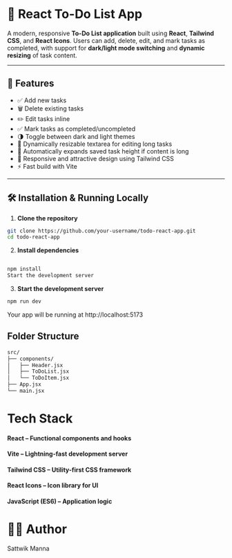 # 📝 React To-Do List App

A modern, responsive **To-Do List application** built using **React**, **Tailwind CSS**, and **React Icons**. Users can add, delete, edit, and mark tasks as completed, with support for **dark/light mode switching** and **dynamic resizing** of task content.

---

## 🚀 Features

- ✅ Add new tasks
- 🗑️ Delete existing tasks
- ✏️ Edit tasks inline
- ✅ Mark tasks as completed/uncompleted
- 🌗 Toggle between dark and light themes
- 📏 Dynamically resizable textarea for editing long tasks
- 📐 Automatically expands saved task height if content is long
- 💅 Responsive and attractive design using Tailwind CSS
- ⚡ Fast build with Vite

---


## 🛠️ Installation & Running Locally

1. **Clone the repository**

```bash
git clone https://github.com/your-username/todo-react-app.git
cd todo-react-app
```

2. **Install dependencies**

```bash

npm install
Start the development server
```
3. **Start the development server**

```bash
npm run dev
```
Your app will be running at http://localhost:5173

## Folder Structure
```bash
src/
├── components/
│   ├── Header.jsx
│   ├── ToDoList.jsx
│   └── ToDoItem.jsx
├── App.jsx
└── main.jsx
```

# Tech Stack
#### React – Functional components and hooks

#### Vite – Lightning-fast development server

#### Tailwind CSS – Utility-first CSS framework

#### React Icons – Icon library for UI

#### JavaScript (ES6) – Application logic

# 🙋‍♂️ Author

Sattwik Manna
